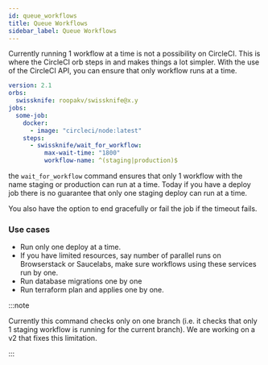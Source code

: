 ```yaml
---
id: queue_workflows
title: Queue Workflows
sidebar_label: Queue Workflows
---
```


Currently running 1 workflow at a time is not a possibility on CircleCI. This is where the CircleCI
orb steps in and makes things a lot simpler. With the use of the CircleCI API, you can ensure that
only workflow runs at a time.

```yml
version: 2.1
orbs:
  swissknife: roopakv/swissknife@x.y
jobs:
  some-job:
    docker:
      - image: "circleci/node:latest"
    steps:
      - swissknife/wait_for_workflow:
          max-wait-time: "1800"
          workflow-name: ^(staging|production)$
```

the `wait_for_workflow` command ensures that only 1 workflow with the name staging or production
can run at a time. Today if you have a deploy job there is no guarantee that only one staging
deploy can run at a time.

You also have the option to end gracefully or fail the job if the timeout fails.

### Use cases

- Run only one deploy at a time.
- If you have limited resources, say number of parallel runs on Browserstack or Saucelabs, make
  sure workflows using these services run by one.
- Run database migrations one by one
- Run terraform plan and applies one by one.

:::note

Currently this command checks only on one branch (i.e. it checks that only 1 staging workflow is
running for the current branch). We are working on a v2 that fixes this limitation.

:::
